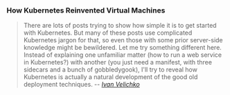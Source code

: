 ### How Kubernetes Reinvented Virtual Machines

> There are lots of posts trying to show how simple it is to get started with Kubernetes. But many of these posts use complicated Kubernetes jargon for that, so even those with some prior server-side knowledge might be bewildered. Let me try something different here. Instead of explaining one unfamiliar matter (how to run a web service in Kubernetes?) with another (you just need a manifest, with three sidecars and a bunch of gobbledygook), I'll try to reveal how Kubernetes is actually a natural development of the good old deployment techniques.
-- <cite>[Ivan Velichko][1]</cite>

[1]: https://iximiuz.com/en/posts/kubernetes-vs-virtual-machines/
